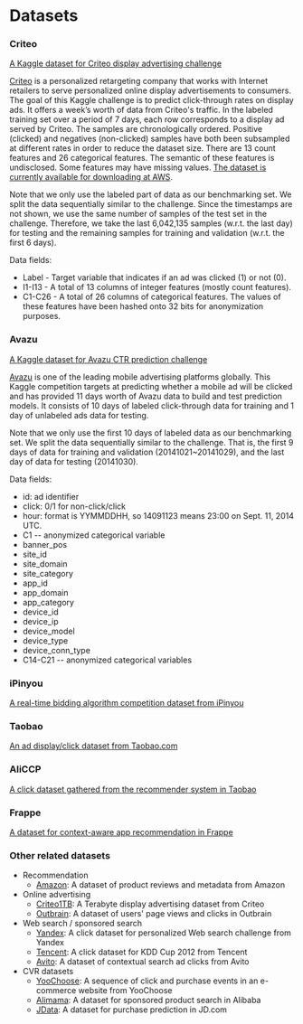 # Datasets


### Criteo
[A Kaggle dataset for Criteo display advertising challenge](https://www.kaggle.com/c/criteo-display-ad-challenge/data) 

[Criteo](https://www.criteo.com/) is a personalized retargeting company that works with Internet retailers to serve personalized online display advertisements to consumers. The goal of this Kaggle challenge is to predict click-through rates on display ads. It offers a week’s worth of data from Criteo's traffic. In the labeled training set over a period of 7 days, each row corresponds to a display ad served by Criteo. The samples are chronologically ordered. Positive (clicked) and negatives (non-clicked) samples have both been subsampled at different rates in order to reduce the dataset size. There are 13 count features and 26 categorical features. The semantic of these features is undisclosed. Some features may have missing values. [The dataset is currently available for downloading at AWS](https://s3-eu-west-1.amazonaws.com/kaggle-display-advertising-challenge-dataset/dac.tar.gz).

Note that we only use the labeled part of data as our benchmarking set. We split the data sequentially similar to the challenge. Since the timestamps are not shown, we use the same number of samples of the test set in the challenge. Therefore, we take the last 6,042,135 samples (w.r.t. the last day) for testing and the remaining samples for training and validation (w.r.t. the first 6 days).

Data fields:
+ Label - Target variable that indicates if an ad was clicked (1) or not (0).
+ I1-I13 - A total of 13 columns of integer features (mostly count features).
+ C1-C26 - A total of 26 columns of categorical features. The values of these features have been hashed onto 32 bits for anonymization purposes. 

### Avazu
[A Kaggle dataset for Avazu CTR prediction challenge](https://www.kaggle.com/c/avazu-ctr-prediction/data) 

[Avazu](http://avazuinc.com/home/) is one of the leading mobile advertising platforms globally. This Kaggle competition targets at predicting whether a mobile ad will be clicked and has provided 11 days worth of Avazu data to build and test prediction models. It consists of 10 days of labeled click-through data for training and 1 day of unlabeled ads data for testing.

Note that we only use the first 10 days of labeled data as our benchmarking set. We split the data sequentially similar to the challenge. That is, the first 9 days of data for training and validation (20141021~20141029), and the last day of data for testing (20141030).

Data fields:
+ id: ad identifier
+ click: 0/1 for non-click/click
+ hour: format is YYMMDDHH, so 14091123 means 23:00 on Sept. 11, 2014 UTC.
+ C1 -- anonymized categorical variable
+ banner_pos
+ site_id
+ site_domain
+ site_category
+ app_id
+ app_domain
+ app_category
+ device_id
+ device_ip
+ device_model
+ device_type
+ device_conn_type
+ C14-C21 -- anonymized categorical variables



### iPinyou
 [A real-time bidding algorithm competition dataset from iPinyou](http://contest.ipinyou.com/) 

### Taobao
[An ad display/click dataset from Taobao.com](https://tianchi.aliyun.com/datalab/dataSet.html?spm=5176.100073.0.0.14b66fc1ZofS5A&dataId=56)

### AliCCP

[A click dataset gathered from the recommender system in Taobao](https://tianchi.aliyun.com/datalab/dataSet.html?dataId=408) 

### Frappe
[A dataset for context-aware app recommendation in Frappe](https://arxiv.org/abs/1505.03014) 

### Other related datasets

+ Recommendation
    + [Amazon](http://jmcauley.ucsd.edu/data/amazon/): A dataset of product reviews and metadata from Amazon
+ Online advertising
    + [Criteo1TB](http://labs.criteo.com/2013/12/download-terabyte-click-logs-2/): A Terabyte display advertising dataset from Criteo
    + [Outbrain](https://www.kaggle.com/c/outbrain-click-prediction/data): A dataset of users' page views and clicks in Outbrain
+ Web search / sponsored search
    + [Yandex](https://www.kaggle.com/c/yandex-personalized-web-search-challenge): A click dataset for personalized Web search challenge from Yandex
    + [Tencent](https://www.kaggle.com/c/kddcup2012-track2): A click dataset for KDD Cup 2012 from Tencent
    + [Avito](https://www.kaggle.com/c/avito-context-ad-clicks/data): A dataset of contextual search ad clicks from Avito
+ CVR datasets
    + [YooChoose](https://2015.recsyschallenge.com/index.html): A sequence of click and purchase events in an e-commerce website from YooChoose
    + [Alimama](https://tianchi.aliyun.com/competition/introduction.htm?spm=5176.100069.5678.1.560d7a7eSjZLxq&raceId=231647): A dataset for sponsored product search in Alibaba
    + [JData](https://jdata.jd.com/html/detail.html?id=1): A dataset for purchase prediction in JD.com









